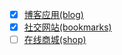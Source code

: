 - [x] [博客应用(blog)](blog/README.md)
- [x] [社交网站(bookmarks)](bookmarks/README.md)
- [ ] [在线商城(shop)](shop/README.md)